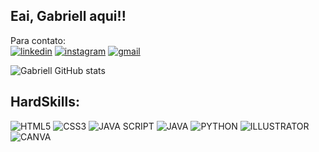 ## Eai, Gabriell aqui!!
Para contato: <br>
[![linkedin](https://img.shields.io/badge/LinkedIn-0077B5?style=for-the-badge&logo=linkedin&logoColor=white)](https://www.linkedin.com/in/gabriellguedesgg/)
[![instagram](https://img.shields.io/badge/Instagram-E4405F?style=for-the-badge&logo=instagram&logoColor=white)]([https://www.linkedin.com/in/gabriellguedesgg/](https://www.instagram.com/ohh_pereira_?igsh=MWJxZ3RrNGd6NTY4Zg%3D%3D&utm_source=qr))
[![gmail](https://img.shields.io/badge/Gmail-D14836?style=for-the-badge&logo=gmail&logoColor=white)]([https://www.linkedin.com/in/gabriellguedesgg/](https://mail.google.com/mail/u/0/?tab=rm&ogbl#category/social))

![Gabriell GitHub stats](https://github-readme-stats.vercel.app/api?username=GabriellGuedes-WEB&show_icons=true&theme=highcontrast)

## HardSkills:
![HTML5](https://img.shields.io/badge/HTML5-E34F26?style=for-the-badge&logo=html5&logoColor=white)
![CSS3](https://img.shields.io/badge/CSS3-1572B6?style=for-the-badge&logo=css3&logoColor=white)
![JAVA SCRIPT](https://img.shields.io/badge/JavaScript-323330?style=for-the-badge&logo=javascript&logoColor=F7DF1E)
![JAVA](https://img.shields.io/badge/Java-ED8B00?style=for-the-badge&logo=openjdk&logoColor=white)
![PYTHON](https://img.shields.io/badge/Python-14354C?style=for-the-badge&logo=python&logoColor=white)
![ILLUSTRATOR](https://img.shields.io/badge/Adobe%20Illustrator-FF9A00?style=for-the-badge&logo=adobe%20illustrator&logoColor=white)
![CANVA](https://img.shields.io/badge/Canva-%2300C4CC.svg?&style=for-the-badge&logo=Canva&logoColor=white)
